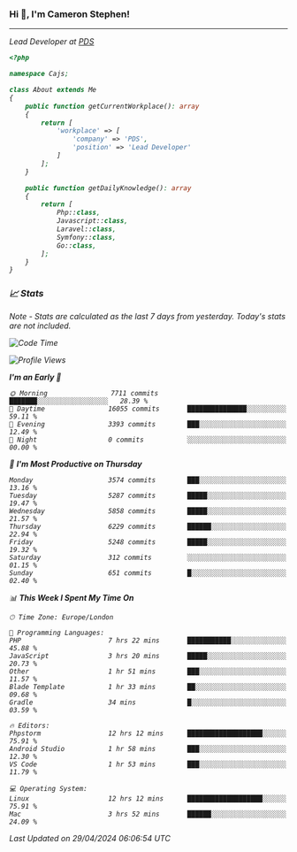 ### Hi 👋, I'm Cameron Stephen!
<hr>
<p><em>Lead Developer at <a href="https://prindatasolutions.co.uk">PDS</a></p>


```php
<?php

namespace Cajs;

class About extends Me
{
    public function getCurrentWorkplace(): array
    {
        return [
            'workplace' => [
                'company' => 'PDS',
                'position' => 'Lead Developer'
            ]
        ];
    }

    public function getDailyKnowledge(): array
    {
        return [
            Php::class,
            Javascript::class,
            Laravel::class,
            Symfony::class,
            Go::class,
        ];
    }
}
```

### 📈 Stats
<p><em>Note - Stats are calculated as the last 7 days from yesterday. Today's stats are not included.</em></p>


<!--START_SECTION:waka-->
![Code Time](http://img.shields.io/badge/Code%20Time-3%2C789%20hrs%2019%20mins-blue)

![Profile Views](http://img.shields.io/badge/Profile%20Views-0-blue)

**I'm an Early 🐤** 

```text
🌞 Morning                7711 commits        ███████░░░░░░░░░░░░░░░░░░   28.39 % 
🌆 Daytime                16055 commits       ███████████████░░░░░░░░░░   59.11 % 
🌃 Evening                3393 commits        ███░░░░░░░░░░░░░░░░░░░░░░   12.49 % 
🌙 Night                  0 commits           ░░░░░░░░░░░░░░░░░░░░░░░░░   00.00 % 
```
📅 **I'm Most Productive on Thursday** 

```text
Monday                   3574 commits        ███░░░░░░░░░░░░░░░░░░░░░░   13.16 % 
Tuesday                  5287 commits        █████░░░░░░░░░░░░░░░░░░░░   19.47 % 
Wednesday                5858 commits        █████░░░░░░░░░░░░░░░░░░░░   21.57 % 
Thursday                 6229 commits        ██████░░░░░░░░░░░░░░░░░░░   22.94 % 
Friday                   5248 commits        █████░░░░░░░░░░░░░░░░░░░░   19.32 % 
Saturday                 312 commits         ░░░░░░░░░░░░░░░░░░░░░░░░░   01.15 % 
Sunday                   651 commits         █░░░░░░░░░░░░░░░░░░░░░░░░   02.40 % 
```


📊 **This Week I Spent My Time On** 

```text
🕑︎ Time Zone: Europe/London

💬 Programming Languages: 
PHP                      7 hrs 22 mins       ███████████░░░░░░░░░░░░░░   45.88 % 
JavaScript               3 hrs 20 mins       █████░░░░░░░░░░░░░░░░░░░░   20.73 % 
Other                    1 hr 51 mins        ███░░░░░░░░░░░░░░░░░░░░░░   11.57 % 
Blade Template           1 hr 33 mins        ██░░░░░░░░░░░░░░░░░░░░░░░   09.68 % 
Gradle                   34 mins             █░░░░░░░░░░░░░░░░░░░░░░░░   03.59 % 

🔥 Editors: 
Phpstorm                 12 hrs 12 mins      ███████████████████░░░░░░   75.91 % 
Android Studio           1 hr 58 mins        ███░░░░░░░░░░░░░░░░░░░░░░   12.30 % 
VS Code                  1 hr 53 mins        ███░░░░░░░░░░░░░░░░░░░░░░   11.79 % 

💻 Operating System: 
Linux                    12 hrs 12 mins      ███████████████████░░░░░░   75.91 % 
Mac                      3 hrs 52 mins       ██████░░░░░░░░░░░░░░░░░░░   24.09 % 
```


 Last Updated on 29/04/2024 06:06:54 UTC
<!--END_SECTION:waka-->
